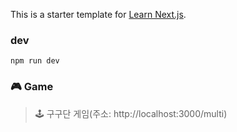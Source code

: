 This is a starter template for [Learn Next.js](https://nextjs.org/learn).

### dev

    npm run dev

### 🎮 Game

> 🕹 구구단 게임(주소: http://localhost:3000/multi)
